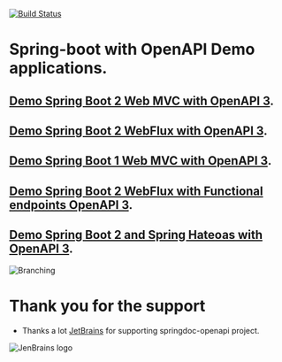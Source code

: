 [![Build Status](https://travis-ci.org/springdoc/springdoc-openapi-demos.svg?branch=master)](https://travis-ci.org/springdoc/springdoc-openapi-demos)

# Spring-boot with OpenAPI Demo applications.

## [Demo Spring Boot 2 Web MVC with OpenAPI 3](http://158.101.191.70:8081/).
## [Demo Spring Boot 2 WebFlux with OpenAPI 3](http://158.101.191.70:8082/).
## [Demo Spring Boot 1 Web MVC with OpenAPI 3](http://158.101.191.70:8083/).
## [Demo Spring Boot 2 WebFlux with Functional endpoints OpenAPI 3](http://158.101.191.70:8084/swagger-ui.html).
## [Demo Spring Boot 2 and Spring Hateoas with OpenAPI 3](http://158.101.191.70:8085/swagger-ui.html).


![Branching](https://springdoc.org/images/pets.png)


# **Thank you for the support**

* Thanks a lot [JetBrains](https://www.jetbrains.com/?from=springdoc-openapi) for supporting springdoc-openapi project.

![JenBrains logo](https://springdoc.org/images/jetbrains.svg)





